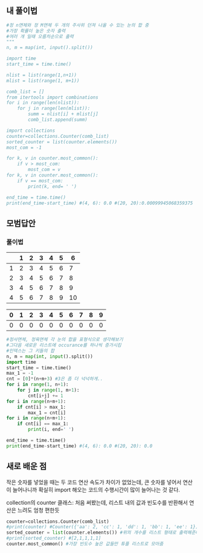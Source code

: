 ## 내 풀이법

```python
#정 n면체와 정 M면체 두 개의 주사위 던져 나올 수 있는 눈의 합 중
#가장 확률이 높은 숫자 출력
#여러 개 일때 오름차순으로 출력
"""
n, m = map(int, input().split())

import time
start_time = time.time()

nlist = list(range(1,n+1))
mlist = list(range(1, m+1))

comb_list = [] 
from itertools import combinations
for i in range(len(nlist)):
    for j in range(len(mlist)):
        summ = nlist[i] + mlist[j]
        comb_list.append(summ)

import collections
counter=collections.Counter(comb_list)
sorted_counter = list(counter.elements())
most_com = -1

for k, v in counter.most_common():
    if v > most_com:
        most_com = v
for k, v in counter.most_common():
    if v == most_com:
        print(k, end= ' ')

end_time = time.time()
print(end_time-start_time) #(4, 6): 0.0 #(20, 20):0.00099945068359375
```

## 모범답안

### 풀이법


|      | 1    | 2    | 3    | 4    | 5    | 6    |
| ---- | ---- | ---- | ---- | ---- | ---- | ---- |
| 1    | 2    | 3    | 4    | 5    | 6    | 7    |
| 2    | 3    | 4    | 5    | 6    | 7    | 8    |
| 3    | 4    | 5    | 6    | 7    | 8    | 9    |
| 4    | 5    | 6    | 7    | 8    | 9    | 10   |

| 0    | 1    | 2    | 3    | 4    | 5    | 6    | 7    | 8    | 9    |
| ---- | ---- | ---- | ---- | ---- | ---- | ---- | ---- | ---- | ---- |
| 0    | 0    | 0    | 0    | 0    | 0    | 0    | 0    | 0    | 0    |



```python
#정사면체, 정육면체 각 눈의 합을 표형식으로 생각해보기
#그다음 새로운 리스트에 occurance를 하나씩 증가시킴
#인덱스는 그 키들의 합
n, m = map(int, input().split())
import time
start_time = time.time()
max_1 = -1
cnt = [0]*(n+m+3) #3은 좀 더 넉넉하게..
for i in range(1, n+1):
    for j in range(1, m+1):
        cnt[i+j] += 1
for i in range(n+m+1):
    if cnt[i] > max_1:
        max_1 = cnt[i]
for i in range(n+m+1):
    if cnt[i] == max_1:
        print(i, end=' ')

end_time = time.time()
print(end_time-start_time) #(4, 6): 0.0 #(20, 20): 0.0
```


## 새로 배운 점

작은 숫자를 넣었을 때는 두 코드 연산 속도가 차이가 없었는데, 큰 숫자를 넣어서 연산이 늘어나니까 확실히 import 해오는 코드의 수행시간이 많이 늘어나는 것 같다.

collection의 counter 클래스: 처음 써봤는데, 리스트 내의 값과 빈도수를 반환해서 연산은 느려도 엄청 편한듯
```python
counter=collections.Counter(comb_list) 
#print(counter) #Counter({'aa': 2, 'cc': 1, 'dd': 1, 'bb': 1, 'ee': 1})
sorted_counter = list(counter.elements()) #위의 개수를 리스트 형태로 출력해준다.
#print(sorted_counter) #[2,1,1,1,1]
counter.most_common() #가장 빈도수 높은 값들만 튜플 리스트로 모아줌
